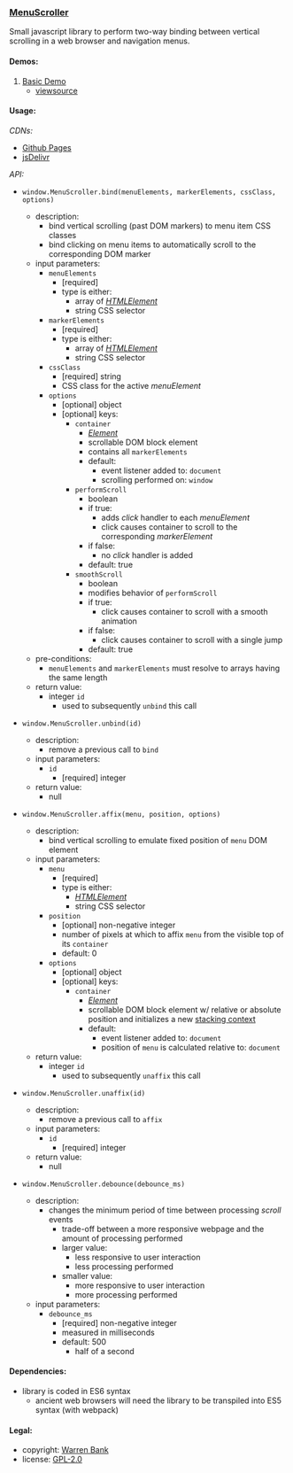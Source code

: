 ### [MenuScroller](https://github.com/warren-bank/js-browser-menu-scroller)

Small javascript library to perform two-way binding between vertical scrolling in a web browser and navigation menus.

#### Demos:

1. [Basic Demo](http://warren-bank.github.io/js-browser-menu-scroller/demos/1-basic/index.html)
   * [viewsource](https://github.com/warren-bank/js-browser-menu-scroller/blob/gh-pages/demos/1-basic/index.html)

#### Usage:

_CDNs:_

* [Github Pages](http://warren-bank.github.io/js-browser-menu-scroller/MenuScroller.js)
* [jsDelivr](https://cdn.jsdelivr.net/gh/warren-bank/js-browser-menu-scroller/MenuScroller.min.js)

_API:_

* `window.MenuScroller.bind(menuElements, markerElements, cssClass, options)`
  * description:
    * bind vertical scrolling (past DOM markers) to menu item CSS classes
    * bind clicking on menu items to automatically scroll to the corresponding DOM marker
  * input parameters:
    * `menuElements`
      * [required]
      * type is either:
        * array of [_HTMLElement_](https://developer.mozilla.org/en-US/docs/Web/API/HTMLElement)
        * string CSS selector
    * `markerElements`
      * [required]
      * type is either:
        * array of [_HTMLElement_](https://developer.mozilla.org/en-US/docs/Web/API/HTMLElement)
        * string CSS selector
    * `cssClass`
      * [required] string
      * CSS class for the active _menuElement_
    * `options`
      * [optional] object
      * [optional] keys:
        * `container`
          * [_Element_](https://developer.mozilla.org/en-US/docs/Web/API/Element)
          * scrollable DOM block element
          * contains all `markerElements`
          * default:
            * event listener added to: `document`
            * scrolling performed on: `window`
        * `performScroll`
          * boolean
          * if true:
            * adds _click_ handler to each _menuElement_
            * click causes container to scroll to the corresponding _markerElement_
          * if false:
            * no _click_ handler is added
          * default: true
        * `smoothScroll`
          * boolean
          * modifies behavior of `performScroll`
          * if true:
            * click causes container to scroll with a smooth animation
          * if false:
            * click causes container to scroll with a single jump
          * default: true
  * pre-conditions:
    * `menuElements` and `markerElements` must resolve to arrays having the same length
  * return value:
    * integer `id`
      * used to subsequently `unbind` this call

* `window.MenuScroller.unbind(id)`
  * description:
    * remove a previous call to `bind`
  * input parameters:
    * `id`
      * [required] integer
  * return value:
    * null

* `window.MenuScroller.affix(menu, position, options)`
  * description:
    * bind vertical scrolling to emulate fixed position of `menu` DOM element
  * input parameters:
    * `menu`
      * [required]
      * type is either:
        * [_HTMLElement_](https://developer.mozilla.org/en-US/docs/Web/API/HTMLElement)
        * string CSS selector
    * `position`
      * [optional] non-negative integer
      * number of pixels at which to affix `menu` from the visible top of its `container`
      * default: 0
    * `options`
      * [optional] object
      * [optional] keys:
        * `container`
          * [_Element_](https://developer.mozilla.org/en-US/docs/Web/API/Element)
          * scrollable DOM block element w/ relative or absolute position and initializes a new [stacking context](https://developer.mozilla.org/en-US/docs/Web/CSS/CSS_Positioning/Understanding_z_index/The_stacking_context)
          * default:
            * event listener added to: `document`
            * position of `menu` is calculated relative to: `document`
  * return value:
    * integer `id`
      * used to subsequently `unaffix` this call

* `window.MenuScroller.unaffix(id)`
  * description:
    * remove a previous call to `affix`
  * input parameters:
    * `id`
      * [required] integer
  * return value:
    * null

* `window.MenuScroller.debounce(debounce_ms)`
  * description:
    * changes the minimum period of time between processing _scroll_ events
      * trade-off between a more responsive webpage and the amount of processing performed
      * larger value:
        * less responsive to user interaction
        * less processing performed
      * smaller value:
        * more responsive to user interaction
        * more processing performed
  * input parameters:
    * `debounce_ms`
      * [required] non-negative integer
      * measured in milliseconds
      * default: 500
        * half of a second

#### Dependencies:

* library is coded in ES6 syntax
  * ancient web browsers will need the library to be transpiled into ES5 syntax (with webpack)

#### Legal:

* copyright: [Warren Bank](https://github.com/warren-bank)
* license: [GPL-2.0](https://www.gnu.org/licenses/old-licenses/gpl-2.0.txt)
